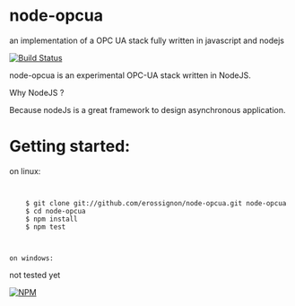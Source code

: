 node-opcua
==========

an implementation of a OPC UA stack fully written in javascript and nodejs



[![Build Status](https://travis-ci.org/erossignon/node-opcua.png?branch=master)](https://travis-ci.org/erossignon/node-opcua)


node-opcua is an experimental OPC-UA stack written in NodeJS.

Why NodeJS ?

Because nodeJs is a great framework to design asynchronous application.


Getting started:
================

on linux:
~~~~~~~~~


    $ git clone git://github.com/erossignon/node-opcua.git node-opcua
    $ cd node-opcua
    $ npm install
    $ npm test



on windows:
~~~~~~~~~~~

not tested yet





[![NPM](https://nodei.co/npm/node-opcua.png?downloads=true&stars=true)](https://nodei.co/npm/node-opcua/)
